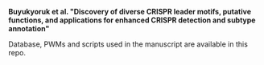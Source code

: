 **Buyukyoruk et al. "Discovery of diverse CRISPR leader motifs, putative functions, and applications for enhanced CRISPR detection and subtype annotation"**

Database, PWMs and scripts used in the manuscript are available in this repo.